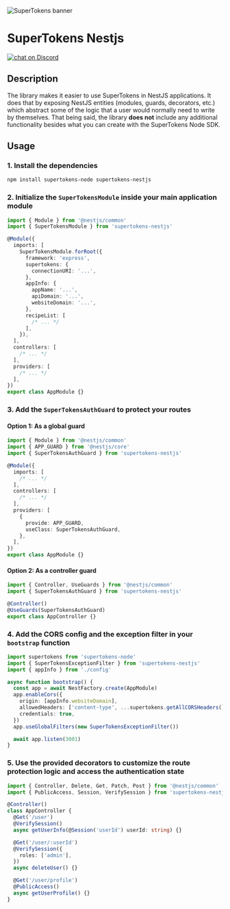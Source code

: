![SuperTokens banner](https://raw.githubusercontent.com/supertokens/supertokens-logo/master/images/Artboard%20%E2%80%93%2027%402x.png)

# SuperTokens Nestjs

<a href="https://supertokens.com/discord">
<img src="https://img.shields.io/discord/603466164219281420.svg?logo=discord"
    alt="chat on Discord"></a>

## Description

The library makes it easier to use SuperTokens in NestJS applications.
It does that by exposing NestJS entities (modules, guards, decorators, etc.) which abstract some of the logic that a user would normally need to write by themselves.
That being said, the library **does not** include any additional functionality besides what you can create with the SuperTokens Node SDK.

## Usage

### 1. Install the dependencies

```bash
npm install supertokens-node supertokens-nestjs
```

### 2. Initialize the `SuperTokensModule` inside your main application module

```ts
import { Module } from '@nestjs/common'
import { SuperTokensModule } from 'supertokens-nestjs'

@Module({
  imports: [
    SuperTokensModule.forRoot({
      framework: 'express',
      supertokens: {
        connectionURI: '...',
      },
      appInfo: {
        appName: '...',
        apiDomain: '...',
        websiteDomain: '...',
      },
      recipeList: [
        /* ... */
      ],
    }),
  ],
  controllers: [
    /* ... */
  ],
  providers: [
    /* ... */
  ],
})
export class AppModule {}
```

### 3. Add the `SuperTokensAuthGuard` to protect your routes

#### Option 1: As a global guard

```ts
import { Module } from '@nestjs/common'
import { APP_GUARD } from '@nestjs/core'
import { SuperTokensAuthGuard } from 'supertokens-nestjs'

@Module({
  imports: [
    /* ... */
  ],
  controllers: [
    /* ... */
  ],
  providers: [
    {
      provide: APP_GUARD,
      useClass: SuperTokensAuthGuard,
    },
  ],
})
export class AppModule {}
```

#### Option 2: As a controller guard

```ts
import { Controller, UseGuards } from '@nestjs/common'
import { SuperTokensAuthGuard } from 'supertokens-nestjs'

@Controller()
@UseGuards(SuperTokensAuthGuard)
export class AppController {}
```

### 4. Add the CORS config and the exception filter in your `bootstrap` function

```ts
import supertokens from 'supertokens-node'
import { SuperTokensExceptionFilter } from 'supertokens-nestjs'
import { appInfo } from './config'

async function bootstrap() {
  const app = await NestFactory.create(AppModule)
  app.enableCors({
    origin: [appInfo.websiteDomain],
    allowedHeaders: ['content-type', ...supertokens.getAllCORSHeaders()],
    credentials: true,
  })
  app.useGlobalFilters(new SuperTokensExceptionFilter())

  await app.listen(3001)
}
```

### 5. Use the provided decorators to customize the route protection logic and access the authentication state

```ts
import { Controller, Delete, Get, Patch, Post } from '@nestjs/common'
import { PublicAccess, Session, VerifySession } from 'supertokens-nestjs'

@Controller()
class AppController {
  @Get('/user')
  @VerifySession()
  async getUserInfo(@Session('userId') userId: string) {}

  @Get('/user/:userId')
  @VerifySession({
    roles: ['admin'],
  })
  async deleteUser() {}

  @Get('/user/profile')
  @PublicAccess()
  async getUserProfile() {}
}
```
